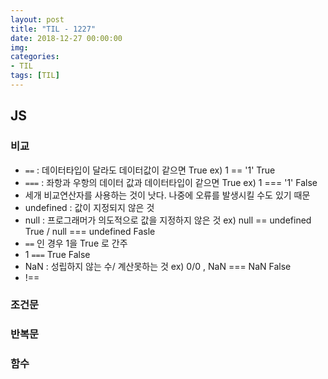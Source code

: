 ```yaml
---
layout: post
title: "TIL - 1227"
date: 2018-12-27 00:00:00
img:
categories:
- TIL
tags: [TIL]
---
```


## JS

### 비교
- `==` : 데이터타입이 달라도 데이터값이 같으면 True ex) 1 == '1' True
- `===` : 좌항과 우항의 데이터 값과 데이터타입이 같으면 True ex) 1 === '1' False
- 세개 비교연산자를 사용하는 것이 낫다. 나중에 오류를 발생시킬 수도 있기 때문
- undefined : 값이 지정되지 않은 것
- null : 프로그래머가 의도적으로 값을 지정하지 않은 것
ex) null == undefined True / null === undefined Fasle
- `==` 인 경우 1을 True 로 간주
- 1 `===` True False
- NaN : 성립하지 않는 수/ 계산못하는 것 ex) 0/0 , NaN === NaN False
- !==

### 조건문
### 반복문
### 함수 
